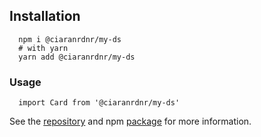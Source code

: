 ## Installation

      npm i @ciaranrdnr/my-ds
      # with yarn
      yarn add @ciaranrdnr/my-ds

### Usage
      import Card from '@ciaranrdnr/my-ds'
      
See the [repository](github.com/ciaranrdnr/my-ds) and npm [package](https://www.npmjs.com/package/@ciaranrdnr/my-ds) for more information.

